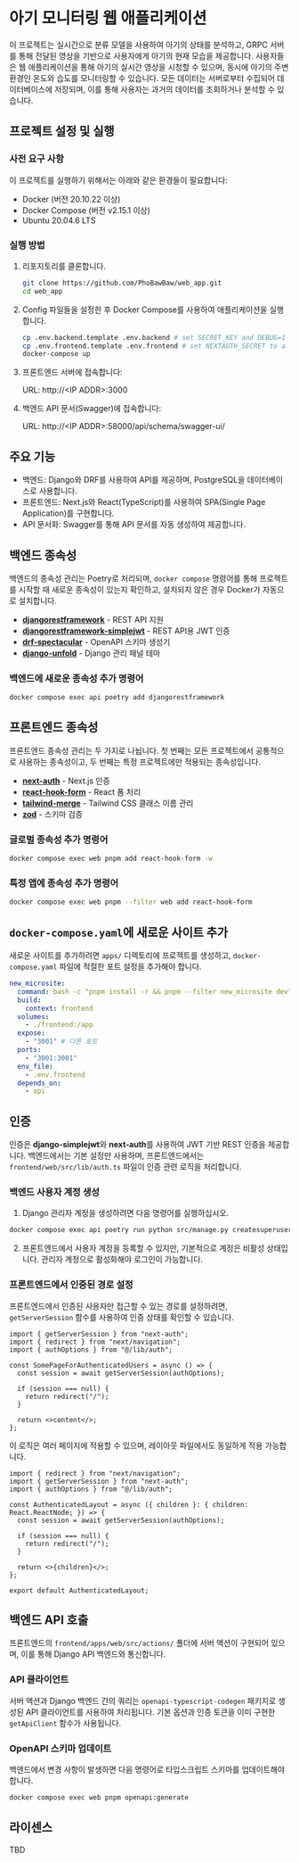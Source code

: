 # 아기 모니터링 웹 애플리케이션

이 프로젝트는 실시간으로 분류 모델을 사용하여 아기의 상태를 분석하고, GRPC 서버를 통해 전달된 영상을 기반으로 사용자에게 아기의 현재 모습을 제공합니다. 사용자들은 웹 애플리케이션을 통해 아기의 실시간 영상을 시청할 수 있으며, 동시에 아기의 주변 환경인 온도와 습도를 모니터링할 수 있습니다. 모든 데이터는 서버로부터 수집되어 데이터베이스에 저장되며, 이를 통해 사용자는 과거의 데이터를 조회하거나 분석할 수 있습니다.

## 프로젝트 설정 및 실행

### 사전 요구 사항

이 프로젝트를 실행하기 위해서는 아래와 같은 환경들이 필요합니다:

- Docker (버전 20.10.22 이상)
- Docker Compose (버전 v2.15.1 이상)
- Ubuntu 20.04.6 LTS

### 실행 방법

1. 리포지토리를 클론합니다.

   ```bash
   git clone https://github.com/PhoBawBaw/web_app.git
   cd web_app

2. Config 파일들을 설정한 후 Docker Compose를 사용하여 애플리케이션을 실행합니다.

    ```bash
    cp .env.backend.template .env.backend # set SECRET_KEY and DEBUG=1 for debug mode on
    cp .env.frontend.template .env.frontend # set NEXTAUTH_SECRET to a value "openssl rand -base64 32"
    docker-compose up
    ```

3. 프론트엔드 서버에 접속합니다:

    URL: http://\<IP ADDR>:3000

4. 백엔드 API 문서(Swagger)에 접속합니다:

    URL: http://\<IP ADDR>:58000/api/schema/swagger-ui/

## 주요 기능
  - 백엔드: Django와 DRF를 사용하여 API를 제공하며, PostgreSQL을 데이터베이스로 사용합니다.
  - 프론트엔드: Next.js와 React(TypeScript)를 사용하여 SPA(Single Page Application)를 구현합니다.
  - API 문서화: Swagger를 통해 API 문서를 자동 생성하여 제공합니다.

## 백엔드 종속성

백엔드의 종속성 관리는 Poetry로 처리되며, `docker compose` 명령어를 통해 프로젝트를 시작할 때 새로운 종속성이 있는지 확인하고, 설치되지 않은 경우 Docker가 자동으로 설치합니다.

- **[djangorestframework](https://github.com/encode/django-rest-framework)** - REST API 지원
- **[djangorestframework-simplejwt](https://github.com/jazzband/djangorestframework-simplejwt)** - REST API용 JWT 인증
- **[drf-spectacular](https://github.com/tfranzel/drf-spectacular)** - OpenAPI 스키마 생성기
- **[django-unfold](https://github.com/unfoldadmin/django-unfold)** - Django 관리 패널 테마

### 백엔드에 새로운 종속성 추가 명령어

```bash
docker compose exec api poetry add djangorestframework
```

## 프론트엔드 종속성

프론트엔드 종속성 관리는 두 가지로 나뉩니다. 첫 번째는 모든 프로젝트에서 공통적으로 사용하는 종속성이고, 두 번째는 특정 프로젝트에만 적용되는 종속성입니다.

- **[next-auth](https://github.com/nextauthjs/next-auth)** - Next.js 인증
- **[react-hook-form](https://github.com/react-hook-form/react-hook-form)** - React 폼 처리
- **[tailwind-merge](https://github.com/dcastil/tailwind-merge)** - Tailwind CSS 클래스 이름 관리
- **[zod](https://github.com/colinhacks/zod)** - 스키마 검증

### 글로벌 종속성 추가 명령어

```bash
docker compose exec web pnpm add react-hook-form -w
```

### 특정 앱에 종속성 추가 명령어

```bash
docker compose exec web pnpm --filter web add react-hook-form
```

## `docker-compose.yaml`에 새로운 사이트 추가

새로운 사이트를 추가하려면 `apps/` 디렉토리에 프로젝트를 생성하고, `docker-compose.yaml` 파일에 적절한 포트 설정을 추가해야 합니다.

```yaml
new_microsite:
  command: bash -c "pnpm install -r && pnpm --filter new_microsite dev"
  build:
    context: frontend
  volumes:
    - ./frontend:/app
  expose:
    - "3001" # 다른 포트
  ports:
    - "3001:3001"
  env_file:
    - .env.frontend
  depends_on:
    - api
```

## 인증

인증은 **django-simplejwt**와 **next-auth**를 사용하여 JWT 기반 REST 인증을 제공합니다. 백엔드에서는 기본 설정만 사용하며, 프론트엔드에서는 `frontend/web/src/lib/auth.ts` 파일이 인증 관련 로직을 처리합니다.

### 백엔드 사용자 계정 생성

1. Django 관리자 계정을 생성하려면 다음 명령어를 실행하십시오.

```bash
docker compose exec api poetry run python src/manage.py createsuperuser
```

2. 프론트엔드에서 사용자 계정을 등록할 수 있지만, 기본적으로 계정은 비활성 상태입니다. 관리자 계정으로 활성화해야 로그인이 가능합니다.

### 프론트엔드에서 인증된 경로 설정

프론트엔드에서 인증된 사용자만 접근할 수 있는 경로를 설정하려면, `getServerSession` 함수를 사용하여 인증 상태를 확인할 수 있습니다.

```tsx
import { getServerSession } from "next-auth";
import { redirect } from "next/navigation";
import { authOptions } from "@/lib/auth";

const SomePageForAuthenticatedUsers = async () => {
  const session = await getServerSession(authOptions);

  if (session === null) {
    return redirect("/");
  }

  return <>content</>;
};
```

이 로직은 여러 페이지에 적용할 수 있으며, 레이아웃 파일에서도 동일하게 적용 가능합니다.

```tsx
import { redirect } from "next/navigation";
import { getServerSession } from "next-auth";
import { authOptions } from "@/lib/auth";

const AuthenticatedLayout = async ({ children }: { children: React.ReactNode; }) => {
  const session = await getServerSession(authOptions);

  if (session === null) {
    return redirect("/");
  }

  return <>{children}</>;
};

export default AuthenticatedLayout;
```

## 백엔드 API 호출

프론트엔드의 `frontend/apps/web/src/actions/` 폴더에 서버 액션이 구현되어 있으며, 이를 통해 Django API 백엔드와 통신합니다.

### API 클라이언트

서버 액션과 Django 백엔드 간의 쿼리는 `openapi-typescript-codegen` 패키지로 생성된 API 클라이언트를 사용하여 처리됩니다. 기본 옵션과 인증 토큰을 이미 구현한 `getApiClient` 함수가 사용됩니다.

### OpenAPI 스키마 업데이트

백엔드에서 변경 사항이 발생하면 다음 명령어로 타입스크립트 스키마를 업데이트해야 합니다.

```bash
docker compose exec web pnpm openapi:generate
```

## 라이센스
  TBD
